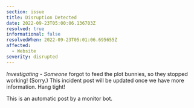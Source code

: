 ```yaml
---
section: issue
title: Disruption Detected
date: 2022-09-23T05:00:06.136703Z
resolved: true
informational: false
resolvedWhen: 2022-09-23T05:01:06.695655Z
affected:
  - Website
severity: disrupted
---
```

*Investigating* - _Someone_ forgot to feed the plot bunnies, so they stopped working! (Sorry.) This incident post will be updated once we have more information. Hang tight!

This is an automatic post by a monitor bot.
        